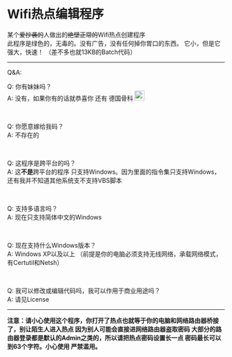 # Wifi热点编辑程序
某个<del>爱抄袭的</del>人做出的<del>绝壁正常的</del>Wifi热点创建程序
<br>
此程序是绿色的，无毒的。没有广告，没有任何掉你胃口的东西。
它小，但是它强大，快速！ （差不多也就13KB的Batch代码）

<hr>

Q&A:

Q: 你有妹妹吗？
<br>
A: 没有，如果你有的话就恭喜你 还有 德国骨科 <img src="https://static.mengniang.org/common/7/71/%E6%BB%91%E7%A8%BD%E8%A1%A8%E6%83%85.jpg" alt="（滑稽）" height="23" width="23">

<br>

Q: 你愿意嫁给我码？
<br>
A: 不存在的

<br>

Q: 这程序是跨平台的吗？
<br>
A: 这<b>不是</b>跨平台的程序 只支持Windows。因为里面的指令集只支持Windows，还有我并不知道其他系统支不支持VBS脚本

<br>

Q: 支持多语言吗？
<br>
A: 现在只支持简体中文的Windows

<br>

Q: 现在支持什么Windows版本？
<br>
A: Windows XP以及以上 （前提是你的电脑必须支持无线网络，承载网络模式，有Certutil和Netsh）

<br>

Q: 我可以修改或编辑代码吗，我可以作用于商业用途吗？
<br>
A: 请见License

<hr>

<b>注意：请小心使用这个程序，你打开了热点也就等于你的电脑和网络路由器桥接了，别让陌生人进入热点 因为别人可能会直接进网络路由器盗取密码 大部分的路由器登录都是默认的Admin之类的，所以请把热点密码设置长一点 密码最长可以到63个字符。小心使用 严禁滥用。</b>

